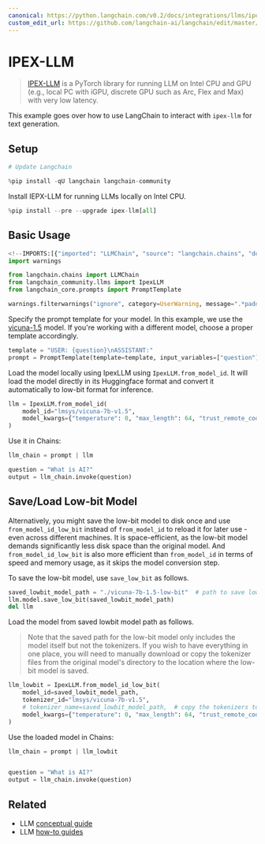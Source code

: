 ```yaml
---
canonical: https://python.langchain.com/v0.2/docs/integrations/llms/ipex_llm/
custom_edit_url: https://github.com/langchain-ai/langchain/edit/master/docs/docs/integrations/llms/ipex_llm.ipynb
---
```


# IPEX-LLM

> [IPEX-LLM](https://github.com/intel-analytics/ipex-llm/) is a PyTorch library for running LLM on Intel CPU and GPU (e.g., local PC with iGPU, discrete GPU such as Arc, Flex and Max) with very low latency. 

This example goes over how to use LangChain to interact with `ipex-llm` for text generation. 

## Setup

```python
# Update Langchain

%pip install -qU langchain langchain-community
```

Install IEPX-LLM for running LLMs locally on Intel CPU.

```python
%pip install --pre --upgrade ipex-llm[all]
```

## Basic Usage

```python
<!--IMPORTS:[{"imported": "LLMChain", "source": "langchain.chains", "docs": "https://api.python.langchain.com/en/latest/chains/langchain.chains.llm.LLMChain.html", "title": "IPEX-LLM"}, {"imported": "IpexLLM", "source": "langchain_community.llms", "docs": "https://api.python.langchain.com/en/latest/llms/langchain_community.llms.ipex_llm.IpexLLM.html", "title": "IPEX-LLM"}, {"imported": "PromptTemplate", "source": "langchain_core.prompts", "docs": "https://api.python.langchain.com/en/latest/prompts/langchain_core.prompts.prompt.PromptTemplate.html", "title": "IPEX-LLM"}]-->
import warnings

from langchain.chains import LLMChain
from langchain_community.llms import IpexLLM
from langchain_core.prompts import PromptTemplate

warnings.filterwarnings("ignore", category=UserWarning, message=".*padding_mask.*")
```

Specify the prompt template for your model. In this example, we use the [vicuna-1.5](https://huggingface.co/lmsys/vicuna-7b-v1.5) model. If you're working with a different model, choose a proper template accordingly.

```python
template = "USER: {question}\nASSISTANT:"
prompt = PromptTemplate(template=template, input_variables=["question"])
```

Load the model locally using IpexLLM using `IpexLLM.from_model_id`. It will load the model directly in its Huggingface format and convert it automatically to low-bit format for inference.

```python
llm = IpexLLM.from_model_id(
    model_id="lmsys/vicuna-7b-v1.5",
    model_kwargs={"temperature": 0, "max_length": 64, "trust_remote_code": True},
)
```

Use it in Chains:

```python
llm_chain = prompt | llm

question = "What is AI?"
output = llm_chain.invoke(question)
```

## Save/Load Low-bit Model
Alternatively, you might save the low-bit model to disk once and use `from_model_id_low_bit` instead of `from_model_id` to reload it for later use - even across different machines. It is space-efficient, as the low-bit model demands significantly less disk space than the original model. And `from_model_id_low_bit` is also more efficient than `from_model_id` in terms of speed and memory usage, as it skips the model conversion step.

To save the low-bit model, use `save_low_bit` as follows.

```python
saved_lowbit_model_path = "./vicuna-7b-1.5-low-bit"  # path to save low-bit model
llm.model.save_low_bit(saved_lowbit_model_path)
del llm
```

Load the model from saved lowbit model path as follows. 
> Note that the saved path for the low-bit model only includes the model itself but not the tokenizers. If you wish to have everything in one place, you will need to manually download or copy the tokenizer files from the original model's directory to the location where the low-bit model is saved.

```python
llm_lowbit = IpexLLM.from_model_id_low_bit(
    model_id=saved_lowbit_model_path,
    tokenizer_id="lmsys/vicuna-7b-v1.5",
    # tokenizer_name=saved_lowbit_model_path,  # copy the tokenizers to saved path if you want to use it this way
    model_kwargs={"temperature": 0, "max_length": 64, "trust_remote_code": True},
)
```

Use the loaded model in Chains:

```python
llm_chain = prompt | llm_lowbit


question = "What is AI?"
output = llm_chain.invoke(question)
```

## Related

- LLM [conceptual guide](/docs/concepts/#llms)
- LLM [how-to guides](/docs/how_to/#llms)